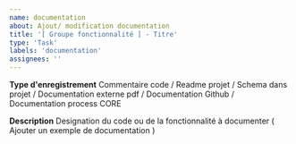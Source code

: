 ```yaml
---
name: documentation
about: Ajout/ modification documentation
title: '[ Groupe fonctionnalité ] - Titre'
type: 'Task'
labels: 'documentation'
assignees: ''
---
```

**Type d'enregistrement**
Commentaire code / Readme projet / Schema dans projet / Documentation externe pdf / Documentation Github / Documentation process CORE

**Description**
Designation du code ou de la fonctionnalité à documenter ( Ajouter un exemple de documentation )

